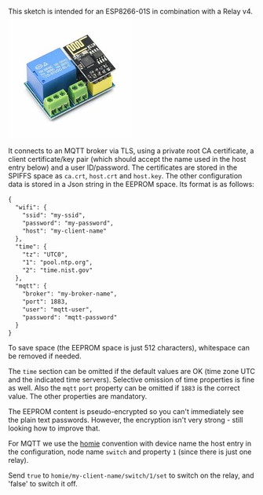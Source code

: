 This sketch is intended for an ESP8266-01S in combination with a Relay v4.
![ESP01S Relay v4](doc/esp01-relay.jpg)

It connects to an MQTT broker via TLS, using a private root CA certificate, a client certificate/key pair (which should accept the name used in the host entry below) and a user ID/password.
The certificates are stored in the SPIFFS space as `ca.crt`, `host.crt` and `host.key`. 
The other configuration data is stored in a Json string in the EEPROM space. Its format is as follows:

```
{
  "wifi": {
    "ssid": "my-ssid",
    "password": "my-password",
    "host": "my-client-name"
  },
  "time": {
    "tz": "UTC0",
    "1": "pool.ntp.org",
    "2": "time.nist.gov"
  }, 
  "mqtt": {
    "broker": "my-broker-name",
    "port": 1883,
    "user": "mqtt-user",
    "password": "mqtt-password"
  }
}
```
To save space (the EEPROM space is just 512 characters), whitespace can be removed if needed.

The `time` section can be omitted if the default values are OK (time zone UTC and the indicated time servers). Selective omission of time properties is fine as well. Also the `mqtt` `port` property can be omitted if `1883` is the correct value. The other properties are mandatory.

The EEPROM content is pseudo-encrypted so you can't immediately see the plain text passwords. However, the encryption isn't very strong - still looking how to improve that.

For MQTT we use the [homie](https://homieiot.github.io/) convention with device name the host entry in the configuration, node name `switch` and property `1` (since there is just one relay).

Send `true` to `homie/my-client-name/switch/1/set` to switch on the relay, and 'false' to switch it off.
